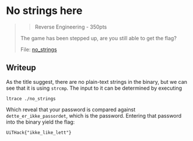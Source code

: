 # No strings here

> > Reverse Engineering - 350pts
> 
> The game has been stepped up, are you still able to get the flag?
> 
> File: [no_strings](./no_strings)

## Writeup

As the title suggest, there are no plain-text strings in the binary, but we can see that it is using `strcmp`.
The input to it can be determined by executing

`ltrace ./no_strings`

Which reveal that your password is compared against `dette_er_ikke_passordet`, which is the password.
Entering that password into the binary yield the flag:

`UiTHack{"ikke_like_lett"}`
